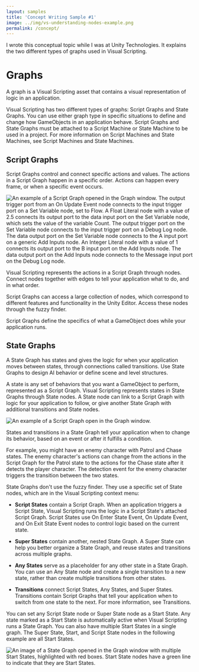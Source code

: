 ```yaml
---
layout: samples
title: 'Concept Writing Sample #1'
image: ../img/vs-understanding-nodes-example.png
permalink: /concept/
---
```


I wrote this conceptual topic while I was at Unity Technologies. It explains the two different types of graphs used in Visual Scripting.

# Graphs

A graph is a Visual Scripting asset that contains a visual representation of logic in an application.

Visual Scripting has two different types of graphs: Script Graphs and State Graphs. You can use either graph type in specific situations to define and change how GameObjects in an application behave. Script Graphs and State Graphs must be attached to a Script Machine or State Machine to be used in a project. For more information on Script Machines and State Machines, see Script Machines and State Machines.

## Script Graphs

Script Graphs control and connect specific actions and values. The actions in a Script Graph happen in a specific order. Actions can happen every frame, or when a specific event occurs.

![An example of a Script Graph opened in the Graph window. The output trigger port from an On Update Event node connects to the input trigger port on a Set Variable node, set to Flow. A Float Literal node with a value of 2.5 connects its output port to the data input port on the Set Variable node, which sets the value of the variable Count. The output trigger port on the Set Variable node connects to the input trigger port on a Debug Log node. The data output port on the Set Variable node connects to the A input port on a generic Add Inputs node. An Integer Literal node with a value of 1 connects its output port to the B input port on the Add Inputs node. The data output port on the Add Inputs node connects to the Message input port on the Debug Log node.](../../img/vs-understanding-nodes-example.png)

Visual Scripting represents the actions in a Script Graph through nodes. Connect nodes together with edges to tell your application what to do, and in what order.

Script Graphs can access a large collection of nodes, which correspond to different features and functionality in the Unity Editor. Access these nodes through the fuzzy finder.

Script Graphs define the specifics of what a GameObject does while your application runs.

## State Graphs

A State Graph has states and gives the logic for when your application moves between states, through connections called transitions. Use State Graphs to design AI behavior or define scene and level structures.

A state is any set of behaviors that you want a GameObject to perform, represented as a Script Graph. Visual Scripting represents states in State Graphs through State nodes. A State node can link to a Script Graph with logic for your application to follow, or give another State Graph with additional transitions and State nodes.

![An example of a Script Graph open in the Graph window.](../../img/vs-state-graph-example.png)

States and transitions in a State Graph tell your application when to change its behavior, based on an event or after it fulfills a condition.

For example, you might have an enemy character with Patrol and Chase states. The enemy character's actions can change from the actions in the Script Graph for the Patrol state to the actions for the Chase state after it detects the player character. The detection event for the enemy character triggers the transition between the two states.

State Graphs don't use the fuzzy finder. They use a specific set of State nodes, which are in the Visual Scripting context menu:

- **Script States** contain a Script Graph. When an application triggers a Script State, Visual Scripting runs the logic in a Script State's attached Script Graph. Script States use On Enter State Event, On Update Event, and On Exit State Event nodes to control logic based on the current state.

- **Super States** contain another, nested State Graph. A Super State can help you better organize a State Graph, and reuse states and transitions across multiple graphs.

- **Any States** serve as a placeholder for any other state in a State Graph. You can use an Any State node and create a single transition to a new state, rather than create multiple transitions from other states.

- **Transitions** connect Script States, Any States, and Super States. Transitions contain Script Graphs that tell your application when to switch from one state to the next. For more information, see Transitions.

You can set any Script State node or Super State node as a Start State. Any state marked as a Start State is automatically active when Visual Scripting runs a State Graph. You can also have multiple Start States in a single graph. The Super State, Start, and Script State nodes in the following example are all Start States.

![An image of a State Graph opened in the Graph window with multiple Start States, highlighted with red boxes. Start State nodes have a green line to indicate that they are Start States.](img/../../../img/vs-states-multi-start-states.png)
